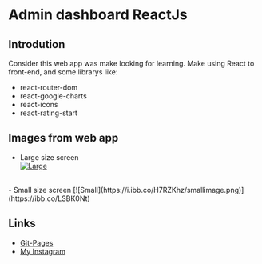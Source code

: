 # Admin dashboard ReactJs
## Introdution 
Consider this web app was make looking for learning.
Make using React to front-end, and some librarys like:
 - react-router-dom
 - react-google-charts
 - react-icons
 - react-rating-start
## Images from web app

- Large size screen <br/>
[![Large](https://i.ibb.co/kDbVtRV/largeimage.jpg)](https://ibb.co/QHS7427)
<br/>
- Small size screen
[![Small](https://i.ibb.co/H7RZKhz/smallimage.png)](https://ibb.co/LSBK0Nt)

## Links
- [Git-Pages]()<br/>
- [My Instagram](https://www.instagram.com/antonio_fr00/)

